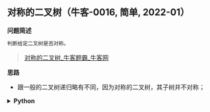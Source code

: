 ## 对称的二叉树（牛客-0016, 简单, 2022-01）
<!--{
    "tags": ["二叉树"],
    "来源": "牛客",
    "难度": "简单",
    "编号": "0016",
    "标题": "对称的二叉树",
    "公司": []
}-->

<summary><b>问题简述</b></summary>

```txt
判断给定二叉树是否对称。
```
> [对称的二叉树_牛客题霸_牛客网](https://www.nowcoder.com/practice/ff05d44dfdb04e1d83bdbdab320efbcb)

<!-- 
<details><summary><b>详细描述</b></summary>

```txt
```
-->

</details>

<!-- <div align="center"><img src="../../../_assets/xxx.png" height="300" /></div> -->

<summary><b>思路</b></summary>

- 跟一般的二叉树递归略有不同，因为对称的二叉树，其子树并不对称；

<details><summary><b>Python</b></summary>

```python
# class TreeNode:
#     def __init__(self, x):
#         self.val = x
#         self.left = None
#         self.right = None
#
# 代码中的类名、方法名、参数名已经指定，请勿修改，直接返回方法规定的值即可
#
# 
# @param pRoot TreeNode类 
# @return bool布尔型
#
class Solution:
    def isSymmetrical(self , pRoot: TreeNode) -> bool:
        # write code here
        if not pRoot: return True
        
        def dfs(l, r):
            if not l and not r: return True  # 同时到达叶节点
            if not l or not r: return False
            
            return l.val == r.val and dfs(l.left, r.right) and dfs(l.right, r.left)
            
        return dfs(pRoot.left, pRoot.right)
```

</details>

